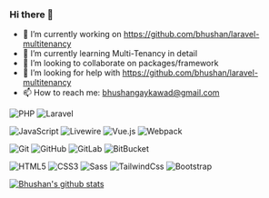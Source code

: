 ### Hi there 👋

- 🔭 I’m currently working on https://github.com/bhushan/laravel-multitenancy
- 🌱 I’m currently learning Multi-Tenancy in detail
- 👯 I’m looking to collaborate on packages/framework
- 🤔 I’m looking for help with https://github.com/bhushan/laravel-multitenancy
- 📫 How to reach me: bhushangaykawad@gmail.com

![PHP](https://img.shields.io/badge/-PHP-%231572B6?style=flat-square&color=blue&logo=php&logoColor=ffffff)
![Laravel](https://img.shields.io/badge/-Laravel-%231572B6?style=flat-square&color=red&logo=laravel&logoColor=fffff)

![JavaScript](https://img.shields.io/badge/-JavaScript-%23F7DF1C?style=flat-square&logo=javascript&logoColor=000000&labelColor=%23F7DF1C&color=%23FFCE5A)
![Livewire](https://img.shields.io/badge/-Livewire-%231572B6?style=flat-square&color=blueviolet&logo=laravel-livewire&logoColor=ffffff)
![Vue.js](https://img.shields.io/badge/-Vue.js-%232c3e50?style=flat-square&logo=Vue.js)
![Webpack](https://img.shields.io/badge/-Webpack-%232C3A42?style=flat-square&logo=webpack)

![Git](https://img.shields.io/badge/-Git-%23F05032?style=flat-square&logo=git&logoColor=%23ffffff)
![GitHub](https://img.shields.io/badge/-GitHub-%23F05032?style=flat-square&logo=github&logoColor=%23ffffff&color=grey)
![GitLab](https://img.shields.io/badge/-GitLab-%23F05032?style=flat-square&logo=gitlab&logoColor=%23ffffff&color=grey)
![BitBucket](https://img.shields.io/badge/-BitBucket-%23F05032?style=flat-square&logo=bitbucket&logoColor=%23ffffff&color=grey)

![HTML5](https://img.shields.io/badge/-HTML5-%23E44D27?style=flat-square&logo=html5&logoColor=ffffff)
![CSS3](https://img.shields.io/badge/-CSS3-%231572B6?style=flat-square&logo=css3)
![Sass](https://img.shields.io/badge/-Sass-%23CC6699?style=flat-square&logo=sass&logoColor=ffffff)
![TailwindCss](https://img.shields.io/badge/-TailwindCss-%231a202c?style=flat-square&logo=tailwind-css)
![Bootstrap](https://img.shields.io/badge/-Bootstrap-%231a202c?style=flat-square&logo=bootstrap&color=purple)

[![Bhushan's github stats](https://github-readme-stats.rckstrbhushan.vercel.app/api?username=bhushan)](https://github.com/bhushan/github-readme-stats)

